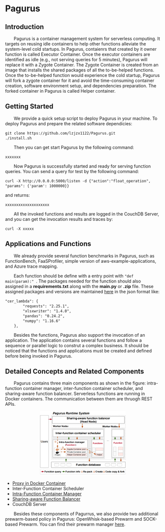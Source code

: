 # Pagurus

## Introduction

&emsp;&emsp;Pagurus is a container management system for serverless computing. It targets on reusing idle containers to help other functions alleviate the system-level cold startups. In Pagurus, contaienrs that created by it owner function is called Executor Container. Once the executor containers are identified as idle (e.g., not serving queries for 5 minutes), Pagurus will replace it with a Zygote Container. The Zygote Container is created from an image that installs the shared packages of all the to-be-helped functions. Once the to-be-helped function would experience the cold startup, Pagurus will fork a zygote container for it and avoid the time-consuming container creation, software environment setup, and dependencies preparation. The forked container in Pagurus is called Helper container.


## Getting Started

&emsp;&emsp;We provide a quick setup script to deploy Pagurus in your machine. To deploy Pagurus and prepare the related software dependicies:
```
git clone https://github.com/lzjzx1122/Pagurus.git
./install.sh
```
&emsp;&emsp;Then you can get start Pagurus by the following command:
```
xxxxxxx
```
&emsp;&emsp;Now Pagurus is successfully started and ready for serving function queries. You can send a query for test by the following command:
```
curl -X http://0.0.0.0:5000/listen -d {"action":"float_operation", "params": {'param': 1000000}}
```
and returns:
```
xxxxxxxxxxxxxxxxxxxx
```
&emsp;&emsp;All the invoked functions and results are logged in the CouchDB Server, and you can get the invocation results and traces by:
```
curl -X xxxxx
``` 

## Applications and Functions

&emsp;&emsp;We already provide several function benchmarks in Pagurus, such as FunctionBench, FaaSProfiler, simple version of aws-example-applications, and Azure trace mapping.

&emsp;&emsp;Each function should be define with a entry point with ```"def main(param):" ```. The packages needed for the function should also assigned in a **requirements.txt** along with the **main.py** or **.zip** file. These assigned packages and versions are maintained [here](https://github.com/lzjzx1122/Pagurus/blob/master/interaction_controller/build_file/aws_packages.json) in the json format like: 
```
"cer_lambda": {
        "requests": "2.25.1",
        "xlsxwriter": "1.4.0",
        "pandas": "0.24.2",
        "numpy": "1.16.6"
    },
```
&emsp;&emsp;Besides the functions, Pagurus also support the invocation of an application. The application contains several functions and follow a sequence or parallel logic to construt a complex business. 
It should be noticed that the functions and applications must be created and defined before being invoked in Pagurus. 

## Detailed Concepts and Related Components

&emsp;&emsp;Pagurus contains three main components as shown in the figure: intra-function container manager, inter-function container scheduler, and sharing-aware function balancer. Serverless functions are running in Docker containers. The communication between them are thruogh REST APIs.

<div align=center><img width="55%" src="https://github.com/lzjzx1122/Pagurus/blob/master/pagurus.png"></div>
<!-- ![Pagurus](https://github.com/lzjzx1122/Pagurus/blob/master/pagurus.png "The Pagurus structure") -->

* [Proxy in Docker Container](https://github.com/lzjzx1122/Pagurus/tree/master/container)
* Inter-Function Container Scheduler
* [Intra-Function Container Manager](https://github.com/lzjzx1122/Pagurus/tree/master/intraaction_controller)
* [Sharing-aware Function Balancer](https://github.com/lzjzx1122/Pagurus/tree/master/load_balancer)
* CouchDB Server

&emsp;&emsp;Besides these components of Pagurrus, we also provide two additional prewarm-based policy in Pagurus: OpenWhisk-based Prewarm and SOCK-based Prewarm. You can find their prewarm manager [here](https://github.com/lzjzx1122/Pagurus/tree/master/intraaction_controller/prewarm_manger.py).

